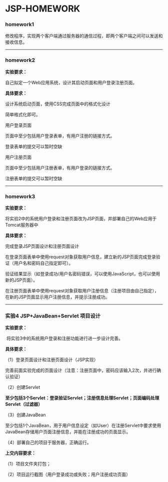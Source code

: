# JSP-HOMEWORK



### homework1

修改程序，实现两个客户端通过服务器的通信过程，即两个客户端之间可以发送和接收信息。



------



### homework2

**实验要求：**

自己拟定一个Web应用系统，设计其启动页面和用户登录注册页面。

**具体要求：**

设计系统启动页面，使用CSS完成页面中的格式化设计

简单格式化即可。

用户登录页面

页面中至少包括用户登录表单，有用户注册的链接方式。

登录表单的提交可以暂时空缺

用户注册页面

页面中至少包括用户注册表单，有用户登录的链接方式。

注册表单的提交可以暂时空缺



------



### homework3

**实验要求：**

将实验2中的系统用户登录和注册页面改为JSP页面，并部署自己的Web应用于Tomcat服务器中

**具体要求：**

完成登录JSP页面设计和注册页面设计

在登录页面表单中使用request对象获取用户信息，建立新的JSP页面完成登录验证（用户名和密码自己指定即可）。

验证结果显示（如登录成功/用户名密码错误，可以使用JavaScript，也可以使用新的JSP页面）。

在注册页面表单中使用request对象获取用户注册信息（注册项目由自己指定），在新的JSP页面显示用户注册信息，并提示注册成功。



------

### 实验4 JSP+JavaBean+Servlet 项目设计 

**实验要求：**

​    将实验3中的系统用户登录和注册功能进行进一步设计完善。

**具体要求：**

（1）登录页面设计和注册页面设计（JSP实现）

​         完善前面实验完成的页面设计（注意：注册页面中，密码应该输入2次，并进行确认验证）         

（2）创建Servlet

**至少包括3个Servlet：登录验证Servlet；注册信息处理Servlet；页面编码处理Servlet（过滤器）**

（3）创建JavaBean

至少包括1个JavaBean，用于用户信息设定（如User）在注册Servlet中要求使用JavaBean存储用户页面注册信息，并能在注册成功的页面显示。

（4）部署自己的项目于服务器，正确运行。

 

**上交内容要求：**

（1）项目文件夹打包；

（2）项目运行截图（用户登录成功或失败；用户注册成功页面）